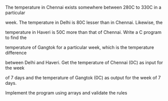 

The temperature in Chennai exists somewhere
between 280C to 330C in a particular



week. The temperature in Delhi is 80C
lesser than in Chennai. Likewise, the



temperature in Haveri is 50C more than that
of Chennai. Write a C program to find the



temperature of Gangtok for a particular
week, which is the temperature difference



between Delhi and Haveri. Get the
temperature of Chennai (0C) as input for the week



of 7 days and the temperature of Gangtok
(0C) as output for the week of 7 days.



Implement the program using arrays and validate
the rules
